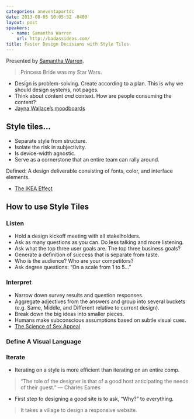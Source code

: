 ```yaml
---
categories: aneventapartdc
date: 2013-08-05 10:05:32 -0400
layout: post
speakers:
  - name: Samantha Warren
    url: http://badassideas.com/
title: Faster Design Decisions with Style Tiles
---
```


Presented by [Samantha Warren](http://badassideas.com/).

> Princess Bride was my Star Wars.

- Design is problem-solving. Create according to a plan. This is why we should design systems, not pages.
- Think about content _and_ context. How are people consuming the content?
- [Jayna Wallace’s moodboards](http://about.me/jaynawallace)


## Style tiles…

- Separate style from structure.
- Isolate the risk in subjectivity.
- Is device-width agnostic.
- Serve as a cornerstone that an entire team can rally around.

Defined: A design deliverable consisting of fonts, color, and interface elements.

- [The IKEA Effect](http://en.wikipedia.org/wiki/Ikea_Effect)


## How to use Style Tiles

### Listen

- Hold a design kickoff meeting with all stakelholders.
- Ask as many questions as you can. Do less talking and more listening.
- Ask what the top three user goals are. The top three business goals?
- Generate a definition of success that is separate from taste.
- Who is the audience? Who are your competitors?
- Ask degree questions: “On a scale from 1 to 5…”

### Interpret

- Narrow down survey results and question responses.
- Aggregate adjectives from the answers and group into several buckets (e.g. Same, Middle, and Different relative to current design).
- Break down the big ideas into smaller pieces.
- Humans make subconscious assumptions based on subtle visual cues.
- [The Science of Sex Appeal](http://dsc.discovery.com/tv-shows/other-shows/videos/other-shows-science-of-sex-appeal-videos.htm)

### Define A Visual Language

### Iterate

- Iterating on a style is more efficient than iterating on an entire comp.

> “The role of the designer is that of a good host anticipating the needs of their guest.” — Charles Eames

- First step to designing a good site is to ask, “Why?” to everything.

> It takes a village to design a responsive website.